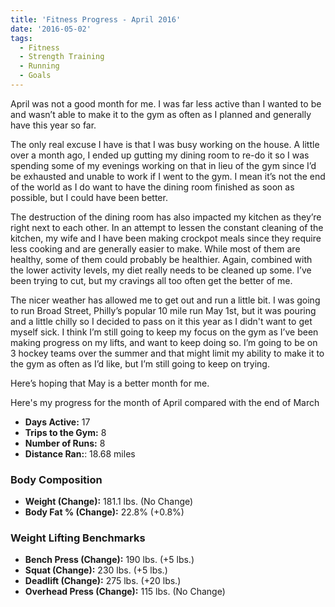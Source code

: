 ```yaml
---
title: 'Fitness Progress - April 2016'
date: '2016-05-02'
tags:
  - Fitness
  - Strength Training
  - Running
  - Goals
---
```


April was not a good month for me. I was far less active than I wanted to be and wasn’t able to make it to the gym as often as I planned and generally have this year so far.
<!-- excerpt -->

The only real excuse I have is that I was busy working on the house. A little over a month ago, I ended up gutting my dining room to re-do it so I was spending some of my evenings working on that in lieu of the gym since I’d be exhausted and unable to work if I went to the gym. I mean it’s not the end of the world as I do want to have the dining room finished as soon as possible, but I could have been better.

The destruction of the dining room has also impacted my kitchen as they’re right next to each other. In an attempt to lessen the constant cleaning of the kitchen, my wife and I have been making crockpot meals since they require less cooking and are generally easier to make. While most of them are healthy, some of them could probably be healthier. Again, combined with the lower activity levels, my diet really needs to be cleaned up some. I’ve been trying to cut, but my cravings all too often get the better of me.

The nicer weather has allowed me to get out and run a little bit. I was going to run Broad Street, Philly’s popular 10 mile run May 1st, but it was pouring and a little chilly so I decided to pass on it this year as I didn't want to get myself sick. I think I’m still going to keep my focus on the gym as I’ve been making progress on my lifts, and want to keep doing so. I’m going to be on 3 hockey teams over the summer and that might limit my ability to make it to the gym as often as I’d like, but I’m still going to keep on trying.

Here’s hoping that May is a better month for me.

Here's my progress for the month of April compared with the end of March

-   **Days Active:** 17
-   **Trips to the Gym:** 8
-   **Number of Runs:** 8
-   **Distance Ran:**: 18.68 miles

### Body Composition

-   **Weight (Change):** 181.1 lbs. (No Change)
-   **Body Fat % (Change):** 22.8% (+0.8%)

### Weight Lifting Benchmarks

-   **Bench Press (Change):** 190 lbs. (+5 lbs.)
-   **Squat (Change):** 230 lbs. (+5 lbs.)
-   **Deadlift (Change):** 275 lbs. (+20 lbs.)
-   **Overhead Press (Change):** 115 lbs. (No Change)
